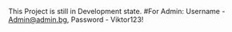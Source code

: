 This Project is still in Development state.
#For Admin: Username - Admin@admin.bg, Password - Viktor123!


